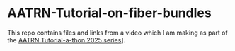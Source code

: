 # AATRN-Tutorial-on-fiber-bundles
This repo contains files and links from a video which I am making as part of the [AATRN Tutorial-a-thon 2025 series](https://sites.google.com/view/aatrn-tutorial-a-thon)].

